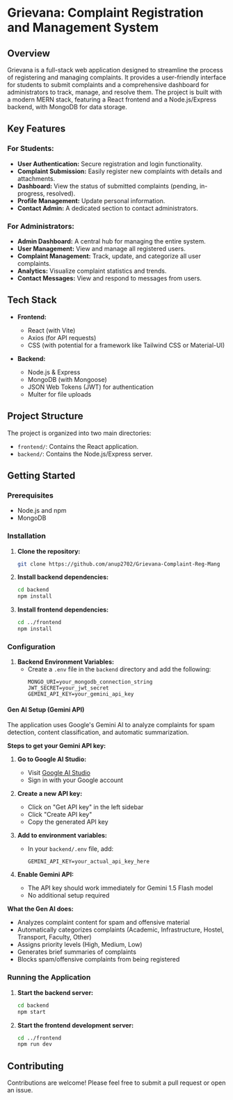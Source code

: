 # Grievana: Complaint Registration and Management System

## Overview

Grievana is a full-stack web application designed to streamline the process of registering and managing complaints. It provides a user-friendly interface for students to submit complaints and a comprehensive dashboard for administrators to track, manage, and resolve them. The project is built with a modern MERN stack, featuring a React frontend and a Node.js/Express backend, with MongoDB for data storage.

## Key Features

### For Students:
- **User Authentication:** Secure registration and login functionality.
- **Complaint Submission:** Easily register new complaints with details and attachments.
- **Dashboard:** View the status of submitted complaints (pending, in-progress, resolved).
- **Profile Management:** Update personal information.
- **Contact Admin:** A dedicated section to contact administrators.

### For Administrators:
- **Admin Dashboard:** A central hub for managing the entire system.
- **User Management:** View and manage all registered users.
- **Complaint Management:** Track, update, and categorize all user complaints.
- **Analytics:** Visualize complaint statistics and trends.
- **Contact Messages:** View and respond to messages from users.

## Tech Stack

- **Frontend:**
  - React (with Vite)
  - Axios (for API requests)
  - CSS (with potential for a framework like Tailwind CSS or Material-UI)

- **Backend:**
  - Node.js & Express
  - MongoDB (with Mongoose)
  - JSON Web Tokens (JWT) for authentication
  - Multer for file uploads

## Project Structure

The project is organized into two main directories:
- `frontend/`: Contains the React application.
- `backend/`: Contains the Node.js/Express server.

## Getting Started

### Prerequisites

- Node.js and npm
- MongoDB

### Installation

1. **Clone the repository:**
   ```sh
   git clone https://github.com/anup2702/Grievana-Complaint-Reg-Mang
   ```
2. **Install backend dependencies:**
   ```sh
   cd backend
   npm install
   ```
3. **Install frontend dependencies:**
   ```sh
   cd ../frontend
   npm install
   ```

### Configuration

1. **Backend Environment Variables:**
   - Create a `.env` file in the `backend` directory and add the following:
     ```
     MONGO_URI=your_mongodb_connection_string
     JWT_SECRET=your_jwt_secret
     GEMINI_API_KEY=your_gemini_api_key
     ```

#### Gen AI Setup (Gemini API)

The application uses Google's Gemini AI to analyze complaints for spam detection, content classification, and automatic summarization.

**Steps to get your Gemini API key:**

1. **Go to Google AI Studio:**
   - Visit [Google AI Studio](https://aistudio.google.com/)
   - Sign in with your Google account

2. **Create a new API key:**
   - Click on "Get API key" in the left sidebar
   - Click "Create API key"
   - Copy the generated API key

3. **Add to environment variables:**
   - In your `backend/.env` file, add:
     ```
     GEMINI_API_KEY=your_actual_api_key_here
     ```

4. **Enable Gemini API:**
   - The API key should work immediately for Gemini 1.5 Flash model
   - No additional setup required

**What the Gen AI does:**
- Analyzes complaint content for spam and offensive material
- Automatically categorizes complaints (Academic, Infrastructure, Hostel, Transport, Faculty, Other)
- Assigns priority levels (High, Medium, Low)
- Generates brief summaries of complaints
- Blocks spam/offensive complaints from being registered

### Running the Application

1. **Start the backend server:**
   ```sh
   cd backend
   npm start
   ```
2. **Start the frontend development server:**
   ```sh
   cd ../frontend
   npm run dev
   ```

## Contributing

Contributions are welcome! Please feel free to submit a pull request or open an issue.